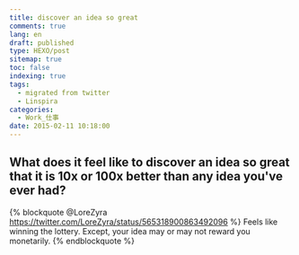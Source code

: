 ```yaml
---
title: discover an idea so great
comments: true
lang: en
draft: published
type: HEXO/post
sitemap: true
toc: false
indexing: true
tags:
  - migrated from twitter
  - Linspira
categories:
  - Work_仕事
date: 2015-02-11 10:18:00
---
```

## What does it feel like to discover an idea so great that it is 10x or 100x better than any idea you've ever had?
{% blockquote @LoreZyra https://twitter.com/LoreZyra/status/565318900863492096 %}
Feels like winning the lottery. Except, your idea may or may not reward you monetarily.
{% endblockquote %}